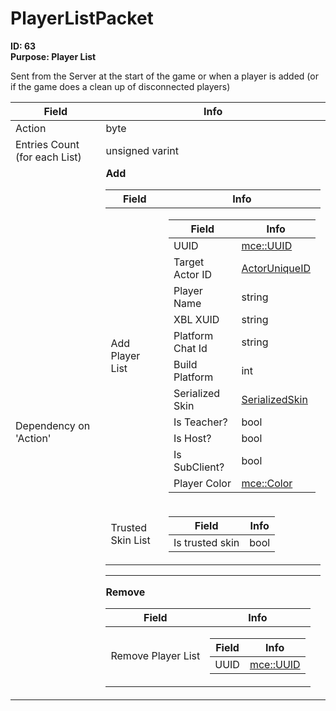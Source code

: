 # PlayerListPacket

**ID: 63**  
**Purpose: Player List**  

Sent from the Server at the start of the game or when a player is added (or if the game does a clean up of disconnected players)

<table><thead><tr><th>Field</th><th>Info</th></tr></thead><tbody>
<tr><td>Action</td><td>byte</td></tr>
<tr><td>Entries Count (for each List)</td><td>unsigned varint</td></tr>
<tr><td>Dependency on 'Action'</td><td><b>Add</b><br>
  <table><thead><tr><th>Field</th><th>Info</th></tr></thead><tbody>
  <tr><td>Add Player List</td><td><table><thead><tr><th>Field</th><th>Info</th></tr></thead><tbody>
    <tr><td>UUID</td><td><a href="../types/mce_UUID.md">mce::UUID</a></td></tr>
    <tr><td>Target Actor ID</td><td><a href="../types/ActorUniqueID.md">ActorUniqueID</a></td></tr>
    <tr><td>Player Name</td><td>string</td></tr>
    <tr><td>XBL XUID</td><td>string</td></tr>
    <tr><td>Platform Chat Id</td><td>string</td></tr>
    <tr><td>Build Platform</td><td>int</td></tr>
    <tr><td>Serialized Skin</td><td><a href="../types/SerializedSkin.md">SerializedSkin</a></td></tr>
    <tr><td>Is Teacher?</td><td>bool</td></tr>
    <tr><td>Is Host?</td><td>bool</td></tr>
    <tr><td>Is SubClient?</td><td>bool</td></tr>
    <tr><td>Player Color</td><td><a href="../types/mce_Color.md">mce::Color</a></td></tr>
    </tbody></table></td></tr>
  <tr><td>Trusted Skin List</td><td><table><thead><tr><th>Field</th><th>Info</th></tr></thead><tbody>
    <tr><td>Is trusted skin</td><td>bool</td></tr>
    </tbody></table></td></tr>
  </tbody></table><hr>
  <b>Remove</b><br>
  <table><thead><tr><th>Field</th><th>Info</th></tr></thead><tbody>
  <tr><td>Remove Player List</td><td><table><thead><tr><th>Field</th><th>Info</th></tr></thead><tbody>
    <tr><td>UUID</td><td><a href="../types/mce_UUID.md">mce::UUID</a></td></tr>
    </tbody></table></td></tr>
  </tbody></table></td></tr>
</tbody></table>